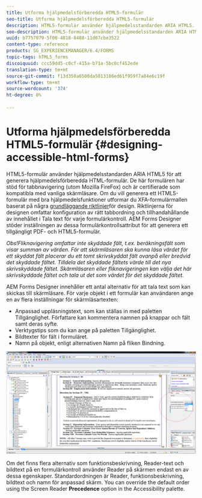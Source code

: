 ```yaml
---
title: Utforma hjälpmedelsförberedda HTML5-formulär
seo-title: Utforma hjälpmedelsförberedda HTML5-formulär
description: HTML5-formulär använder hjälpmedelsstandarden ARIA HTML5. Dessa formulär har stöd för fliknavigering och är certifierade att vara kompatibla med vanliga skärmläsare.
seo-description: HTML5-formulär använder hjälpmedelsstandarden ARIA HTML5. Dessa formulär har stöd för fliknavigering och är certifierade att vara kompatibla med vanliga skärmläsare.
uuid: b7757079-5f06-4818-8488-11d67cbe3522
content-type: reference
products: SG_EXPERIENCEMANAGER/6.4/FORMS
topic-tags: hTML5_forms
discoiquuid: ccc59dd5-c0cf-415a-b71a-5bc0cf452ede
translation-type: tm+mt
source-git-commit: f13d358a6508da5813186ed61f959f7a84e6c19f
workflow-type: tm+mt
source-wordcount: '374'
ht-degree: 0%

---
```



# Utforma hjälpmedelsförberedda HTML5-formulär {#designing-accessible-html-forms}

HTML5-formulär använder hjälpmedelsstandarden ARIA HTML5 för att generera hjälpmedelsförberedda HTML-formulär. De här formulären har stöd för tabbnavigering (utom Mozilla FireFox) och är certifierade som kompatibla med vanliga skärmläsare. Om du vill generera ett HTML5-formulär med bra hjälpmedelsfunktioner utformar du XFA-formulärmallen baserat på några [grundläggande riktlinjer](/help/forms/using/best-practices-for-html5-forms.md)för design. Riktlinjerna för designen omfattar konfiguration av rätt tabbordning och tillhandahållande av innehållet i Tala text för varje formulärkontroll. AEM Forms Designer stöder inställningen av dessa formulärkontrollsattribut för att generera ett tillgängligt PDF- och HTML5-formulär.

*Obs!Fliknavigering omfattar inte skyddade fält, t.ex. beräkningsfält som visar summan av värden. För att skärmläsaren ska kunna läsa värdet för ett skyddat fält placerar du ett tomt skrivskyddat fält ovanpå eller bredvid det skyddade fältet. Tilldela det skyddade fältets värde till det nya skrivskyddade fältet. Skärmläsaren eller fliknavigeringen kan välja det här skrivskyddade fältet och tala ut det som värdet för det skyddade fältet.*

AEM Forms Designer innehåller ett antal alternativ för att tala text som kan skickas till skärmläsare. För varje objekt i ett formulär kan användaren ange en av flera inställningar för skärmläsartexten:

* Anpassad uppläsningstext, som kan ställas in med paletten Tillgänglighet. Författare kan kommentera namnen på knappar och fält samt deras syfte.
* Verktygstips som du kan ange på paletten Tillgänglighet.
* Bildtexter för fält i formuläret.
* Namn på objekt, enligt alternativen Namn på fliken Bindning.

![hjälpmedel](assets/accessibility.png)

Om det finns flera alternativ som funktionsbeskrivning, Reader-text och bildtext på en formulärkontroll använder Reader på skärmen endast en av dessa egenskaper. Standardordningen är Reader, funktionsbeskrivning, bildtext och namn för anpassad skärm. You can override the default order using the Screen Reader **Precedence** option in the Accessibility palette.
